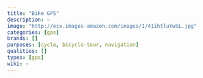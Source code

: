 ```yaml
---
title: "Bike GPS"
description: ~
image: "http://ecx.images-amazon.com/images/I/41ihtluYwbL.jpg"
categories: [gps]
brands: []
purposes: [cycle, bicycle-tour, navigation]
qualities: []
types: [gps]
wiki: ~
---
```

